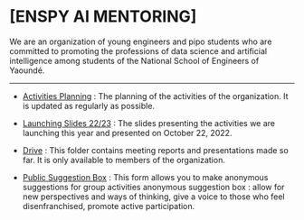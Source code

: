# [ENSPY AI MENTORING]

We are an organization of young engineers and pipo students who are committed to promoting the professions of data science and artificial intelligence among students of the National School of Engineers of Yaoundé.

-----


* [Activities Planning](https://docs.google.com/spreadsheets/d/1nOUiLbD_ORuCdC2gXL68n5q23UR9-VPjMqjYB6QLn4E/edit?usp=sharing) : The planning of the activities of the organization. It is updated as regularly as possible.



* [Launching Slides 22/23](https://docs.google.com/presentation/d/10NXzgS7sNH3j0OdGSwyQwu9H4j0mKYxZGDl3gWDOY8U/edit?usp=sharing) : The slides presenting the activities we are launching this year and presented on October 22, 2022.

* [Drive](https://drive.google.com/drive/folders/1Ql9afRElUF-LVzpvrfNuNDqYP_PWnnlj?usp=sharing) : This folder contains meeting reports and presentations made so far. It is only available to members of the organization.


* [Public Suggestion Box](https://forms.gle/Gu4EgWbp8RtXCPgf8) : This form allows you to make anonymous suggestions for group activities  anonymous suggestion box : allow for new perspectives and ways of thinking, give a voice to those who feel disenfranchised, promote active participation.
